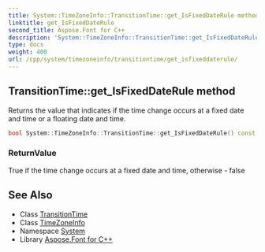 ```yaml
---
title: System::TimeZoneInfo::TransitionTime::get_IsFixedDateRule method
linktitle: get_IsFixedDateRule
second_title: Aspose.Font for C++
description: 'System::TimeZoneInfo::TransitionTime::get_IsFixedDateRule method. Returns the value that indicates if the time change occurs at a fixed date and time or a floating date and time in C++.'
type: docs
weight: 400
url: /cpp/system/timezoneinfo/transitiontime/get_isfixeddaterule/
---
```

## TransitionTime::get_IsFixedDateRule method


Returns the value that indicates if the time change occurs at a fixed date and time or a floating date and time.

```cpp
bool System::TimeZoneInfo::TransitionTime::get_IsFixedDateRule() const
```


### ReturnValue

True if the time change occurs at a fixed date and time, otherwise - false

## See Also

* Class [TransitionTime](../)
* Class [TimeZoneInfo](../../)
* Namespace [System](../../../)
* Library [Aspose.Font for C++](../../../../)
